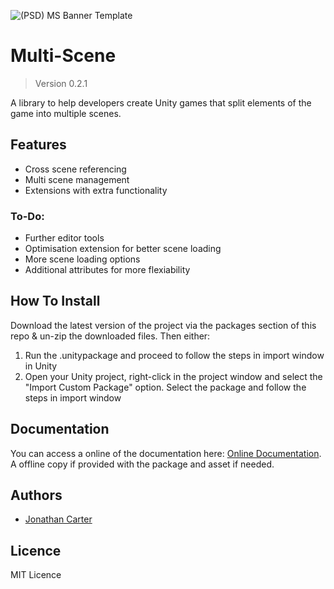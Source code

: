 ![(PSD) MS Banner Template](https://user-images.githubusercontent.com/33253710/169396164-002bc6fc-e749-4119-a0da-3a49fb7e5f64.jpg)


# Multi-Scene
> Version 0.2.1


A library to help developers create Unity games that split elements of the game into multiple scenes.


## Features
- Cross scene referencing
- Multi scene management
- Extensions with extra functionality

### To-Do:
- Further editor tools
- Optimisation extension for better scene loading
- More scene loading options
- Additional attributes for more flexiability

## How To Install
Download the latest version of the project via the packages section of this repo & un-zip the downloaded files. Then either:
1. Run the .unitypackage and proceed to follow the steps in import window in Unity
2. Open your Unity project, right-click in the project window and select the "Import Custom Package" option. Select the package and follow the steps in import window

## Documentation
You can access a online of the documentation here: <a href="https://carter.games/multiscene">Online Documentation</a>. A offline copy if provided with the package and asset if needed. 

## Authors
- <a href="https://github.com/JonathanMCarter">Jonathan Carter</a>

## Licence
MIT Licence
